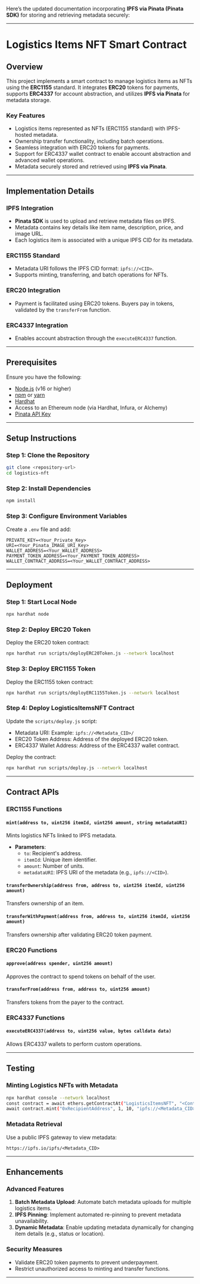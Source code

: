 Here’s the updated documentation incorporating **IPFS via Pinata (Pinata SDK)** for storing and retrieving metadata securely:

---

# Logistics Items NFT Smart Contract

## Overview
This project implements a smart contract to manage logistics items as NFTs using the **ERC1155** standard. It integrates **ERC20** tokens for payments, supports **ERC4337** for account abstraction, and utilizes **IPFS via Pinata** for metadata storage.

### Key Features
- Logistics items represented as NFTs (ERC1155 standard) with IPFS-hosted metadata.
- Ownership transfer functionality, including batch operations.
- Seamless integration with ERC20 tokens for payments.
- Support for ERC4337 wallet contract to enable account abstraction and advanced wallet operations.
- Metadata securely stored and retrieved using **IPFS via Pinata**.

---

## Implementation Details

### IPFS Integration
- **Pinata SDK** is used to upload and retrieve metadata files on IPFS.
- Metadata contains key details like item name, description, price, and image URL.
- Each logistics item is associated with a unique IPFS CID for its metadata.

### ERC1155 Standard
- Metadata URI follows the IPFS CID format: `ipfs://<CID>`.
- Supports minting, transferring, and batch operations for NFTs.

### ERC20 Integration
- Payment is facilitated using ERC20 tokens. Buyers pay in tokens, validated by the `transferFrom` function.

### ERC4337 Integration
- Enables account abstraction through the `executeERC4337` function.

---

## Prerequisites
Ensure you have the following:
- [Node.js](https://nodejs.org/) (v16 or higher)
- [npm](https://www.npmjs.com/) or [yarn](https://yarnpkg.com/)
- [Hardhat](https://hardhat.org/)
- Access to an Ethereum node (via Hardhat, Infura, or Alchemy)
- [Pinata API Key](https://www.pinata.cloud/)

---

## Setup Instructions

### Step 1: Clone the Repository
```bash
git clone <repository-url>
cd logistics-nft
```

### Step 2: Install Dependencies
```bash
npm install
```

### Step 3: Configure Environment Variables
Create a `.env` file and add:
```env
PRIVATE_KEY=<Your_Private_Key>
URI=<Your_Pinata_IMAGE_URI_Key>
WALLET_ADDRESS=<Your_WALLET_ADDRESS>
PAYMENT_TOKEN_ADDRESS=<Your_PAYMENT_TOKEN_ADDRESS>
WALLET_CONTRACT_ADDRESS=<Your_WALLET_CONTRACT_ADDRESS>
```

---

## Deployment

### Step 1: Start Local Node
```bash
npx hardhat node
```

### Step 2: Deploy ERC20 Token
Deploy the ERC20 token contract:
```bash
npx hardhat run scripts/deployERC20Token.js --network localhost
```

### Step 3: Deploy ERC1155 Token
Deploy the ERC1155 token contract:
```bash
npx hardhat run scripts/deployERC1155Token.js --network localhost
```

### Step 4: Deploy LogisticsItemsNFT Contract
Update the `scripts/deploy.js` script:
- Metadata URI: Example: `ipfs://<Metadata_CID>/`
- ERC20 Token Address: Address of the deployed ERC20 token.
- ERC4337 Wallet Address: Address of the ERC4337 wallet contract.

Deploy the contract:
```bash
npx hardhat run scripts/deploy.js --network localhost
```

---

## Contract APIs

### ERC1155 Functions
#### `mint(address to, uint256 itemId, uint256 amount, string metadataURI)`
Mints logistics NFTs linked to IPFS metadata.
- **Parameters**:
  - `to`: Recipient's address.
  - `itemId`: Unique item identifier.
  - `amount`: Number of units.
  - `metadataURI`: IPFS URI of the metadata (e.g., `ipfs://<CID>`).

#### `transferOwnership(address from, address to, uint256 itemId, uint256 amount)`
Transfers ownership of an item.

#### `transferWithPayment(address from, address to, uint256 itemId, uint256 amount)`
Transfers ownership after validating ERC20 token payment.

### ERC20 Functions
#### `approve(address spender, uint256 amount)`
Approves the contract to spend tokens on behalf of the user.

#### `transferFrom(address from, address to, uint256 amount)`
Transfers tokens from the payer to the contract.

### ERC4337 Functions
#### `executeERC4337(address to, uint256 value, bytes calldata data)`
Allows ERC4337 wallets to perform custom operations.

---

## Testing

### Minting Logistics NFTs with Metadata
```bash
npx hardhat console --network localhost
const contract = await ethers.getContractAt("LogisticsItemsNFT", "<Contract_Address>");
await contract.mint("0xRecipientAddress", 1, 10, "ipfs://<Metadata_CID>");
```

### Metadata Retrieval
Use a public IPFS gateway to view metadata:
```
https://ipfs.io/ipfs/<Metadata_CID>
```

---

## Enhancements

### Advanced Features
1. **Batch Metadata Upload**: Automate batch metadata uploads for multiple logistics items.
2. **IPFS Pinning**: Implement automated re-pinning to prevent metadata unavailability.
3. **Dynamic Metadata**: Enable updating metadata dynamically for changing item details (e.g., status or location).

### Security Measures
- Validate ERC20 token payments to prevent underpayment.
- Restrict unauthorized access to minting and transfer functions.

---


